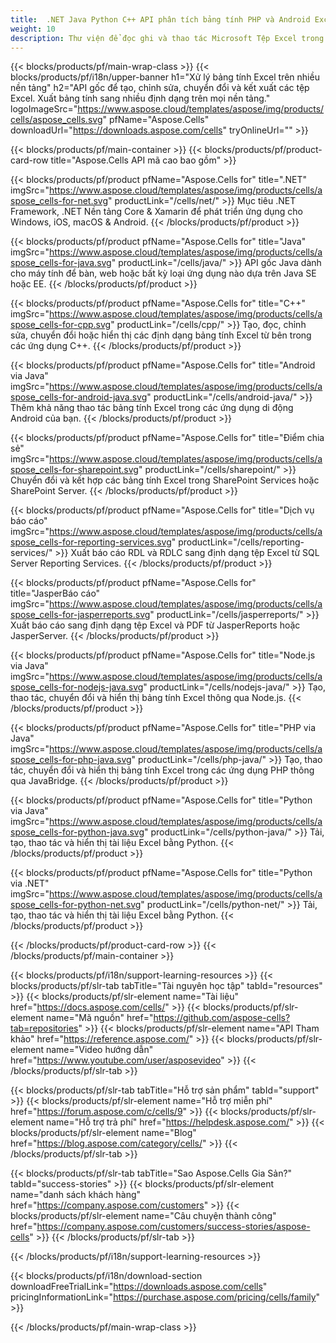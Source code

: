 ```yaml
---
title:  .NET Java Python C++ API phân tích bảng tính PHP và Android Excel
weight: 10
description: Thư viện để đọc ghi và thao tác Microsoft Tệp Excel trong .NET Java C++ Ứng dụng Android và SharePoint. Xuất bảng tính trong SSRS và JasperReports
---
```

{{< blocks/products/pf/main-wrap-class >}}
{{< blocks/products/pf/i18n/upper-banner h1="Xử lý bảng tính Excel trên nhiều nền tảng" h2="API gốc để tạo, chỉnh sửa, chuyển đổi và kết xuất các tệp Excel. Xuất bảng tính sang nhiều định dạng trên mọi nền tảng." logoImageSrc="https://www.aspose.cloud/templates/aspose/img/products/cells/aspose_cells.svg" pfName="Aspose.Cells" downloadUrl="https://downloads.aspose.com/cells" tryOnlineUrl="" >}}

{{< blocks/products/pf/main-container >}}
{{< blocks/products/pf/product-card-row title="Aspose.Cells API mã cao bao gồm" >}}

{{< blocks/products/pf/product pfName="Aspose.Cells for" title=".NET" imgSrc="https://www.aspose.cloud/templates/aspose/img/products/cells/aspose_cells-for-net.svg" productLink="/cells/net/" >}}
Mục tiêu .NET Framework, .NET Nền tảng Core & Xamarin để phát triển ứng dụng cho Windows, iOS, macOS & Android.
{{< /blocks/products/pf/product >}}

{{< blocks/products/pf/product pfName="Aspose.Cells for" title="Java" imgSrc="https://www.aspose.cloud/templates/aspose/img/products/cells/aspose_cells-for-java.svg" productLink="/cells/java/" >}}
API gốc Java dành cho máy tính để bàn, web hoặc bất kỳ loại ứng dụng nào dựa trên Java SE hoặc EE.
{{< /blocks/products/pf/product >}}

{{< blocks/products/pf/product pfName="Aspose.Cells for" title="C++" imgSrc="https://www.aspose.cloud/templates/aspose/img/products/cells/aspose_cells-for-cpp.svg" productLink="/cells/cpp/" >}}
Tạo, đọc, chỉnh sửa, chuyển đổi hoặc hiển thị các định dạng bảng tính Excel từ bên trong các ứng dụng C++.
{{< /blocks/products/pf/product >}}

{{< blocks/products/pf/product pfName="Aspose.Cells for" title="Android via Java" imgSrc="https://www.aspose.cloud/templates/aspose/img/products/cells/aspose_cells-for-android-java.svg" productLink="/cells/android-java/" >}}
Thêm khả năng thao tác bảng tính Excel trong các ứng dụng di động Android của bạn.
{{< /blocks/products/pf/product >}}

{{< blocks/products/pf/product pfName="Aspose.Cells for" title="Điểm chia sẻ" imgSrc="https://www.aspose.cloud/templates/aspose/img/products/cells/aspose_cells-for-sharepoint.svg" productLink="/cells/sharepoint/" >}}
Chuyển đổi và kết hợp các bảng tính Excel trong SharePoint Services hoặc SharePoint Server.
{{< /blocks/products/pf/product >}}

{{< blocks/products/pf/product pfName="Aspose.Cells for" title="Dịch vụ báo cáo" imgSrc="https://www.aspose.cloud/templates/aspose/img/products/cells/aspose_cells-for-reporting-services.svg" productLink="/cells/reporting-services/" >}}
Xuất báo cáo RDL và RDLC sang định dạng tệp Excel từ SQL Server Reporting Services.
{{< /blocks/products/pf/product >}}

{{< blocks/products/pf/product pfName="Aspose.Cells for" title="JasperBáo cáo" imgSrc="https://www.aspose.cloud/templates/aspose/img/products/cells/aspose_cells-for-jasperreports.svg" productLink="/cells/jasperreports/" >}}
Xuất báo cáo sang định dạng tệp Excel và PDF từ JasperReports hoặc JasperServer.
{{< /blocks/products/pf/product >}}

{{< blocks/products/pf/product pfName="Aspose.Cells for" title="Node.js via Java" imgSrc="https://www.aspose.cloud/templates/aspose/img/products/cells/aspose_cells-for-nodejs-java.svg" productLink="/cells/nodejs-java/" >}}
Tạo, thao tác, chuyển đổi và hiển thị bảng tính Excel thông qua Node.js.
{{< /blocks/products/pf/product >}}

{{< blocks/products/pf/product pfName="Aspose.Cells for" title="PHP via Java" imgSrc="https://www.aspose.cloud/templates/aspose/img/products/cells/aspose_cells-for-php-java.svg" productLink="/cells/php-java/" >}}
Tạo, thao tác, chuyển đổi và hiển thị bảng tính Excel trong các ứng dụng PHP thông qua JavaBridge.
{{< /blocks/products/pf/product >}}

{{< blocks/products/pf/product pfName="Aspose.Cells for" title="Python via Java" imgSrc="https://www.aspose.cloud/templates/aspose/img/products/cells/aspose_cells-for-python-java.svg" productLink="/cells/python-java/" >}}
Tải, tạo, thao tác và hiển thị tài liệu Excel bằng Python.
{{< /blocks/products/pf/product >}}

{{< blocks/products/pf/product pfName="Aspose.Cells for" title="Python via .NET" imgSrc="https://www.aspose.cloud/templates/aspose/img/products/cells/aspose_cells-for-python-net.svg" productLink="/cells/python-net/" >}}
Tải, tạo, thao tác và hiển thị tài liệu Excel bằng Python.
{{< /blocks/products/pf/product >}}

{{< /blocks/products/pf/product-card-row >}}
{{< /blocks/products/pf/main-container >}}

{{< blocks/products/pf/i18n/support-learning-resources >}}
{{< blocks/products/pf/slr-tab tabTitle="Tài nguyên học tập" tabId="resources" >}}
{{< blocks/products/pf/slr-element name="Tài liệu" href="https://docs.aspose.com/cells/" >}}
{{< blocks/products/pf/slr-element name="Mã nguồn" href="https://github.com/aspose-cells?tab=repositories" >}}
{{< blocks/products/pf/slr-element name="API Tham khảo" href="https://reference.aspose.com/" >}}
{{< blocks/products/pf/slr-element name="Video hướng dẫn" href="https://www.youtube.com/user/asposevideo" >}}
{{< /blocks/products/pf/slr-tab >}}

{{< blocks/products/pf/slr-tab tabTitle="Hỗ trợ sản phẩm" tabId="support" >}}
{{< blocks/products/pf/slr-element name="Hỗ trợ miễn phí" href="https://forum.aspose.com/c/cells/9" >}}
{{< blocks/products/pf/slr-element name="Hỗ trợ trả phí" href="https://helpdesk.aspose.com/" >}}
{{< blocks/products/pf/slr-element name="Blog" href="https://blog.aspose.com/category/cells/" >}}
{{< /blocks/products/pf/slr-tab >}}

{{< blocks/products/pf/slr-tab tabTitle="Sao Aspose.Cells Gia Sản?" tabId="success-stories" >}}
{{< blocks/products/pf/slr-element name="danh sách khách hàng" href="https://company.aspose.com/customers" >}}
{{< blocks/products/pf/slr-element name="Câu chuyện thành công" href="https://company.aspose.com/customers/success-stories/aspose-cells" >}}
{{< /blocks/products/pf/slr-tab >}}

{{< /blocks/products/pf/i18n/support-learning-resources >}}

{{< blocks/products/pf/i18n/download-section downloadFreeTrialLink="https://downloads.aspose.com/cells" pricingInformationLink="https://purchase.aspose.com/pricing/cells/family" >}}

{{< /blocks/products/pf/main-wrap-class >}}
